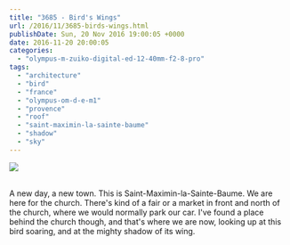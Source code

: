 ```yaml
---
title: "3685 - Bird's Wings"
url: /2016/11/3685-birds-wings.html
publishDate: Sun, 20 Nov 2016 19:00:05 +0000
date: 2016-11-20 20:00:05
categories: 
  - "olympus-m-zuiko-digital-ed-12-40mm-f2-8-pro"
tags: 
  - "architecture"
  - "bird"
  - "france"
  - "olympus-om-d-e-m1"
  - "provence"
  - "roof"
  - "saint-maximin-la-sainte-baume"
  - "shadow"
  - "sky"
---
```

<div class="container">
<div class="center"><a target="_blank" href="https://d25zfm9zpd7gm5.cloudfront.net/1200x1200/2016/20160622_111346_lr.jpg"><img class="webfeedsFeaturedVisual" src="https://d25zfm9zpd7gm5.cloudfront.net/0600x0600/2016/20160622_111346_lr.jpg" /></a></div>
</div>
<br />

A new day, a new town. This is Saint-Maximin-la-Sainte-Baume. We are here for the church. There's kind of a fair or a market in front and north of the church, where we would normally park our car. I've found a place behind the church though, and that's where we are now, looking up at this bird soaring, and at the mighty shadow of its wing.

